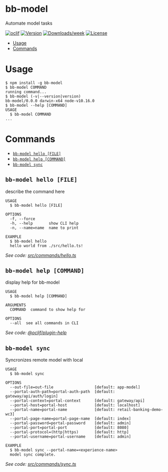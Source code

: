 bb-model
========

Automate model tasks

[![oclif](https://img.shields.io/badge/cli-oclif-brightgreen.svg)](https://oclif.io)
[![Version](https://img.shields.io/npm/v/bb-model.svg)](https://npmjs.org/package/bb-model)
[![Downloads/week](https://img.shields.io/npm/dw/bb-model.svg)](https://npmjs.org/package/bb-model)
[![License](https://img.shields.io/npm/l/bb-model.svg)](https://github.com/pet/bb-model/blob/master/package.json)

<!-- toc -->
* [Usage](#usage)
* [Commands](#commands)
<!-- tocstop -->
# Usage
<!-- usage -->
```sh-session
$ npm install -g bb-model
$ bb-model COMMAND
running command...
$ bb-model (-v|--version|version)
bb-model/0.0.0 darwin-x64 node-v10.16.0
$ bb-model --help [COMMAND]
USAGE
  $ bb-model COMMAND
...
```
<!-- usagestop -->
# Commands
<!-- commands -->
* [`bb-model hello [FILE]`](#bb-model-hello-file)
* [`bb-model help [COMMAND]`](#bb-model-help-command)
* [`bb-model sync`](#bb-model-sync)

## `bb-model hello [FILE]`

describe the command here

```
USAGE
  $ bb-model hello [FILE]

OPTIONS
  -f, --force
  -h, --help       show CLI help
  -n, --name=name  name to print

EXAMPLE
  $ bb-model hello
  hello world from ./src/hello.ts!
```

_See code: [src/commands/hello.ts](https://github.com/pet/bb-model/blob/v0.0.0/src/commands/hello.ts)_

## `bb-model help [COMMAND]`

display help for bb-model

```
USAGE
  $ bb-model help [COMMAND]

ARGUMENTS
  COMMAND  command to show help for

OPTIONS
  --all  see all commands in CLI
```

_See code: [@oclif/plugin-help](https://github.com/oclif/plugin-help/blob/v2.2.1/src/commands/help.ts)_

## `bb-model sync`

Syncronizes remote model with local

```
USAGE
  $ bb-model sync

OPTIONS
  --out-file=out-file                  [default: app-model]
  --portal-auth-path=portal-auth-path  [default: gateway/api/auth/login]
  --portal-context=portal-context      [default: gateway/api]
  --portal-host=portal-host            [default: localhost]
  --portal-name=portal-name            [default: retail-banking-demo-wc3]
  --portal-page-name=portal-page-name  [default: index]
  --portal-password=portal-password    [default: admin]
  --portal-port=portal-port            [default: 8080]
  --portal-protocol=(http|https)       [default: http]
  --portal-username=portal-username    [default: admin]

EXAMPLE
  $ bb-model sync --portal-name=<experience-name>
  model sync complete.
```

_See code: [src/commands/sync.ts](https://github.com/pet/bb-model/blob/v0.0.0/src/commands/sync.ts)_
<!-- commandsstop -->
